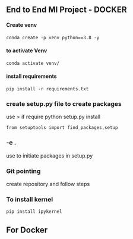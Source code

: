 ## End to End Ml Project - DOCKER

#### Create venv
```
conda create -p venv python==3.8 -y  
```

#### to activate Venv
```
conda activate venv/
```

#### install requirements
```
pip install -r requirements.txt
```

### create setup.py file to create packages 

use > if require python setup.py install

````
from setuptools import find_packages,setup
````

### -e . 
use to initiate packages in setup.py


### Git pointing

create repository and follow steps

### To install kernel
````
pip install ipykernel
````

## For Docker




